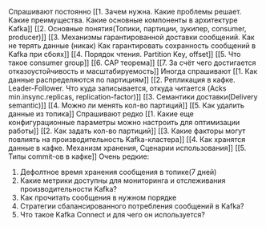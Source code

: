 Спрашивают постоянно
[[1. Зачем нужна. Какие проблемы решает. Какие преимущества. Какие основные компоненты в архитектуре Kafka]]
[[2. Основные понятия(Топики, партиции, зукипер, consumer, producer)]] 
[[3. Механизмы гарантированной доставки сообщений. Как не терять данные (никак) Как гарантировать сохранность сообщений в Kafka при сбоях]]
[[4. Порядок чтения. Partition Key, offset]]
[[5. Что такое consumer group]]
[[6. CAP теорема]]
[[7. За счёт чего достигается отказоустойчивость и масштабируемость]]
Иногда спрашивают
[[1. Как данные распределяются по партициям]]
[[2. Репликация в кафке. Leader-Follower. Что куда записывается, откуда читается (Acks min.insync.replicas, replication-factor)]]
[[3. Семантики доставки(Delivery semantic)]]
[[4. Можно ли менять кол-во партиций]]
[[5. Как удалить данные из топика]]
Спрашивают редко
[[1. Какие еще конфигурационные параметры можно настроить для оптимизации работы]]
[[2. Как задать кол-во партиций]]
[[3. Какие факторы могут повлиять на производительность Kafka-кластера]]
[[4. Как хранятся данные в кафке. Механизм хранения, Сценарии использования]]
[[5. Типы commit-ов в кафке]]
Очень редкие: 
1. Дефолтное время хранения сообщения в топике(7 дней) 
2. Какие метрики доступны для мониторинга и отслеживания производительности Kafka? 
3. Как прочитать сообщения в нужном порядке 
4. Стратегии сбалансированного потребления сообщений в Kafka? 
5. Что такое Kafka Connect и для чего он используется?